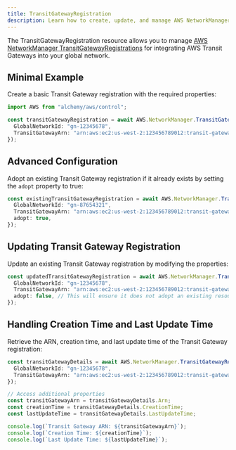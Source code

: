 ```yaml
---
title: TransitGatewayRegistration
description: Learn how to create, update, and manage AWS NetworkManager TransitGatewayRegistrations using Alchemy Cloud Control.
---
```


The TransitGatewayRegistration resource allows you to manage [AWS NetworkManager TransitGatewayRegistrations](https://docs.aws.amazon.com/networkmanager/latest/userguide/) for integrating AWS Transit Gateways into your global network.

## Minimal Example

Create a basic Transit Gateway registration with the required properties:

```ts
import AWS from "alchemy/aws/control";

const transitGatewayRegistration = await AWS.NetworkManager.TransitGatewayRegistration("myTransitGatewayRegistration", {
  GlobalNetworkId: "gn-12345678",
  TransitGatewayArn: "arn:aws:ec2:us-west-2:123456789012:transit-gateway:tgw-0abcde1234567890",
});
```

## Advanced Configuration

Adopt an existing Transit Gateway registration if it already exists by setting the `adopt` property to true:

```ts
const existingTransitGatewayRegistration = await AWS.NetworkManager.TransitGatewayRegistration("existingTransitGatewayRegistration", {
  GlobalNetworkId: "gn-87654321",
  TransitGatewayArn: "arn:aws:ec2:us-west-2:123456789012:transit-gateway:tgw-0fedcba0987654321",
  adopt: true,
});
```

## Updating Transit Gateway Registration

Update an existing Transit Gateway registration by modifying the properties:

```ts
const updatedTransitGatewayRegistration = await AWS.NetworkManager.TransitGatewayRegistration("updatedTransitGatewayRegistration", {
  GlobalNetworkId: "gn-12345678",
  TransitGatewayArn: "arn:aws:ec2:us-west-2:123456789012:transit-gateway:tgw-0abcde1234567890",
  adopt: false, // This will ensure it does not adopt an existing resource
});
```

## Handling Creation Time and Last Update Time

Retrieve the ARN, creation time, and last update time of the Transit Gateway registration:

```ts
const transitGatewayDetails = await AWS.NetworkManager.TransitGatewayRegistration("transitGatewayDetails", {
  GlobalNetworkId: "gn-12345678",
  TransitGatewayArn: "arn:aws:ec2:us-west-2:123456789012:transit-gateway:tgw-0abcde1234567890",
});

// Access additional properties
const transitGatewayArn = transitGatewayDetails.Arn;
const creationTime = transitGatewayDetails.CreationTime;
const lastUpdateTime = transitGatewayDetails.LastUpdateTime;

console.log(`Transit Gateway ARN: ${transitGatewayArn}`);
console.log(`Creation Time: ${creationTime}`);
console.log(`Last Update Time: ${lastUpdateTime}`);
```